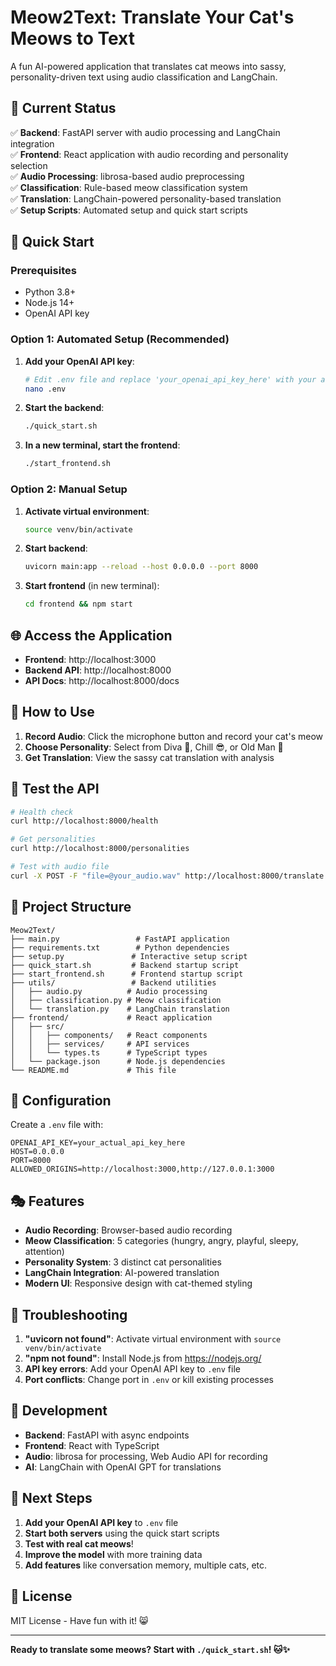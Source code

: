 # Meow2Text: Translate Your Cat's Meows to Text

A fun AI-powered application that translates cat meows into sassy, personality-driven text using audio classification and LangChain.

## 🎉 Current Status

✅ **Backend**: FastAPI server with audio processing and LangChain integration  
✅ **Frontend**: React application with audio recording and personality selection  
✅ **Audio Processing**: librosa-based audio preprocessing  
✅ **Classification**: Rule-based meow classification system  
✅ **Translation**: LangChain-powered personality-based translation  
✅ **Setup Scripts**: Automated setup and quick start scripts  

## 🚀 Quick Start

### Prerequisites
- Python 3.8+
- Node.js 14+
- OpenAI API key

### Option 1: Automated Setup (Recommended)

1. **Add your OpenAI API key**:
   ```bash
   # Edit .env file and replace 'your_openai_api_key_here' with your actual key
   nano .env
   ```

2. **Start the backend**:
   ```bash
   ./quick_start.sh
   ```

3. **In a new terminal, start the frontend**:
   ```bash
   ./start_frontend.sh
   ```

### Option 2: Manual Setup

1. **Activate virtual environment**:
   ```bash
   source venv/bin/activate
   ```

2. **Start backend**:
   ```bash
   uvicorn main:app --reload --host 0.0.0.0 --port 8000
   ```

3. **Start frontend** (in new terminal):
   ```bash
   cd frontend && npm start
   ```

## 🌐 Access the Application

- **Frontend**: http://localhost:3000
- **Backend API**: http://localhost:8000
- **API Docs**: http://localhost:8000/docs

## 🎯 How to Use

1. **Record Audio**: Click the microphone button and record your cat's meow
2. **Choose Personality**: Select from Diva 👑, Chill 😎, or Old Man 👴
3. **Get Translation**: View the sassy cat translation with analysis

## 🧪 Test the API

```bash
# Health check
curl http://localhost:8000/health

# Get personalities
curl http://localhost:8000/personalities

# Test with audio file
curl -X POST -F "file=@your_audio.wav" http://localhost:8000/translate
```

## 📁 Project Structure

```
Meow2Text/
├── main.py                 # FastAPI application
├── requirements.txt        # Python dependencies
├── setup.py               # Interactive setup script
├── quick_start.sh         # Backend startup script
├── start_frontend.sh      # Frontend startup script
├── utils/                 # Backend utilities
│   ├── audio.py          # Audio processing
│   ├── classification.py # Meow classification
│   └── translation.py    # LangChain translation
├── frontend/             # React application
│   ├── src/
│   │   ├── components/   # React components
│   │   ├── services/     # API services
│   │   └── types.ts      # TypeScript types
│   └── package.json      # Node.js dependencies
└── README.md             # This file
```

## 🔧 Configuration

Create a `.env` file with:
```env
OPENAI_API_KEY=your_actual_api_key_here
HOST=0.0.0.0
PORT=8000
ALLOWED_ORIGINS=http://localhost:3000,http://127.0.0.1:3000
```

## 🎭 Features

- **Audio Recording**: Browser-based audio recording
- **Meow Classification**: 5 categories (hungry, angry, playful, sleepy, attention)
- **Personality System**: 3 distinct cat personalities
- **LangChain Integration**: AI-powered translation
- **Modern UI**: Responsive design with cat-themed styling

## 🐛 Troubleshooting

1. **"uvicorn not found"**: Activate virtual environment with `source venv/bin/activate`
2. **"npm not found"**: Install Node.js from https://nodejs.org/
3. **API key errors**: Add your OpenAI API key to `.env` file
4. **Port conflicts**: Change port in `.env` or kill existing processes

## 📝 Development

- **Backend**: FastAPI with async endpoints
- **Frontend**: React with TypeScript
- **Audio**: librosa for processing, Web Audio API for recording
- **AI**: LangChain with OpenAI GPT for translations

## 🚀 Next Steps

1. **Add your OpenAI API key** to `.env` file
2. **Start both servers** using the quick start scripts
3. **Test with real cat meows**!
4. **Improve the model** with more training data
5. **Add features** like conversation memory, multiple cats, etc.

## 📄 License

MIT License - Have fun with it! 😸

---

**Ready to translate some meows? Start with `./quick_start.sh`! 🐱✨** 